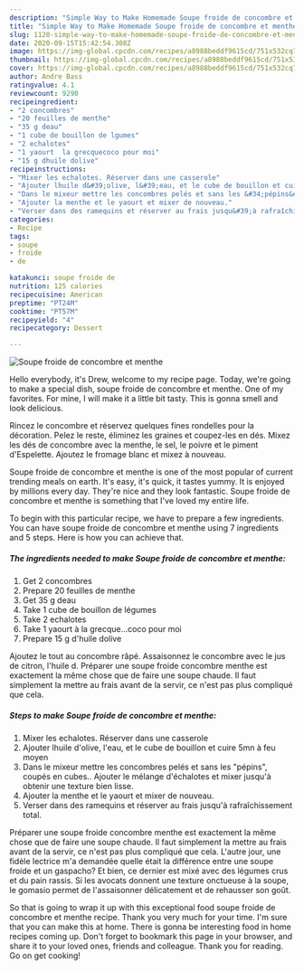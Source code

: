 ```yaml
---
description: "Simple Way to Make Homemade Soupe froide de concombre et menthe"
title: "Simple Way to Make Homemade Soupe froide de concombre et menthe"
slug: 1120-simple-way-to-make-homemade-soupe-froide-de-concombre-et-menthe
date: 2020-09-15T15:42:54.308Z
image: https://img-global.cpcdn.com/recipes/a8988beddf9615cd/751x532cq70/soupe-froide-de-concombre-et-menthe-photo-principale-de-la-recette.jpg
thumbnail: https://img-global.cpcdn.com/recipes/a8988beddf9615cd/751x532cq70/soupe-froide-de-concombre-et-menthe-photo-principale-de-la-recette.jpg
cover: https://img-global.cpcdn.com/recipes/a8988beddf9615cd/751x532cq70/soupe-froide-de-concombre-et-menthe-photo-principale-de-la-recette.jpg
author: Andre Bass
ratingvalue: 4.1
reviewcount: 9290
recipeingredient:
- "2 concombres"
- "20 feuilles de menthe"
- "35 g deau"
- "1 cube de bouillon de lgumes"
- "2 echalotes"
- "1 yaourt  la grecquecoco pour moi"
- "15 g dhuile dolive"
recipeinstructions:
- "Mixer les echalotes. Réserver dans une casserole"
- "Ajouter lhuile d&#39;olive, l&#39;eau, et le cube de bouillon et cuire 5mn à feu moyen"
- "Dans le mixeur mettre les concombres pelés et sans les &#34;pépins&#34;, coupés en cubes.. Ajouter le mélange d&#39;échalotes et mixer jusqu&#39;à obtenir une texture bien lisse."
- "Ajouter la menthe et le yaourt et mixer de nouveau."
- "Verser dans des ramequins et réserver au frais jusqu&#39;à rafraîchissement total."
categories:
- Recipe
tags:
- soupe
- froide
- de

katakunci: soupe froide de 
nutrition: 125 calories
recipecuisine: American
preptime: "PT24M"
cooktime: "PT57M"
recipeyield: "4"
recipecategory: Dessert

---
```



![Soupe froide de concombre et menthe](https://img-global.cpcdn.com/recipes/a8988beddf9615cd/751x532cq70/soupe-froide-de-concombre-et-menthe-photo-principale-de-la-recette.jpg)

Hello everybody, it's Drew, welcome to my recipe page. Today, we're going to make a special dish, soupe froide de concombre et menthe. One of my favorites. For mine, I will make it a little bit tasty. This is gonna smell and look delicious.

Rincez le concombre et réservez quelques fines rondelles pour la décoration. Pelez le reste, éliminez les graines et coupez-les en dés. Mixez les dés de concombre avec la menthe, le sel, le poivre et le piment d&#39;Espelette. Ajoutez le fromage blanc et mixez à nouveau.

Soupe froide de concombre et menthe is one of the most popular of current trending meals on earth. It's easy, it's quick, it tastes yummy. It is enjoyed by millions every day. They're nice and they look fantastic. Soupe froide de concombre et menthe is something that I've loved my entire life.


To begin with this particular recipe, we have to prepare a few ingredients. You can have soupe froide de concombre et menthe using 7 ingredients and 5 steps. Here is how you can achieve that.

<!--inarticleads1-->

##### The ingredients needed to make Soupe froide de concombre et menthe:

1. Get 2 concombres
1. Prepare 20 feuilles de menthe
1. Get 35 g deau
1. Take 1 cube de bouillon de légumes
1. Take 2 echalotes
1. Take 1 yaourt à la grecque...coco pour moi
1. Prepare 15 g d&#39;huile dolive


Ajoutez le tout au concombre râpé. Assaisonnez le concombre avec le jus de citron, l&#39;huile d. Préparer une soupe froide concombre menthe est exactement la même chose que de faire une soupe chaude. Il faut simplement la mettre au frais avant de la servir, ce n&#39;est pas plus compliqué que cela. 

<!--inarticleads2-->

##### Steps to make Soupe froide de concombre et menthe:

1. Mixer les echalotes. Réserver dans une casserole
1. Ajouter lhuile d&#39;olive, l&#39;eau, et le cube de bouillon et cuire 5mn à feu moyen
1. Dans le mixeur mettre les concombres pelés et sans les &#34;pépins&#34;, coupés en cubes.. Ajouter le mélange d&#39;échalotes et mixer jusqu&#39;à obtenir une texture bien lisse.
1. Ajouter la menthe et le yaourt et mixer de nouveau.
1. Verser dans des ramequins et réserver au frais jusqu&#39;à rafraîchissement total.


Préparer une soupe froide concombre menthe est exactement la même chose que de faire une soupe chaude. Il faut simplement la mettre au frais avant de la servir, ce n&#39;est pas plus compliqué que cela. L&#39;autre jour, une fidèle lectrice m&#39;a demandée quelle était la différence entre une soupe froide et un gaspacho? Et bien, ce dernier est mixé avec des légumes crus et du pain rassis. Si les avocats donnent une texture onctueuse à la soupe, le gomasio permet de l&#39;assaisonner délicatement et de rehausser son goût. 

So that is going to wrap it up with this exceptional food soupe froide de concombre et menthe recipe. Thank you very much for your time. I'm sure that you can make this at home. There is gonna be interesting food in home recipes coming up. Don't forget to bookmark this page in your browser, and share it to your loved ones, friends and colleague. Thank you for reading. Go on get cooking!
